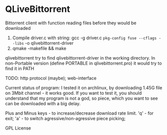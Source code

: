 QLiveBittorrent
===============


Bittorrent client with function reading files before they would be downloaded

1) Compile driver.c with string: gcc -g driver.c `pkg-config fuse --cflags --libs` -o qlivebittorrent-driver
2) qmake -makefile && make

qlivebittorrent try to find qlivebittorrent-driver in the working directory.
In non-Portable version (define PORTABLE in qlivebittorrent.pro) it would try
to find it in PATH

TODO:
http protocol (maybe); web-interface

Current status of program:
I tested it on archlinux, by downloading 1.45G file on 3Mbit channel - it works good.
If you want to test it, you should understand that my program is not a god, so piece,
which you want to see can be downloaded with a big delay.

Plus and Minus keys - to increase/decrease download rate limit.
'q' - for exit;
'a' - to switch agressive/non-agressive piece picking;

GPL License

